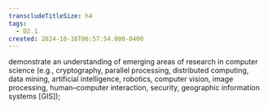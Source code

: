 ```yaml
---
transcludeTitleSize: h4
tags:
  - D2.1
created: 2024-10-16T06:57:54.000-0400
---
```

demonstrate an understanding of emerging areas of research in computer science (e.g., cryptography, parallel processing, distributed computing, data mining, artificial intelligence, robotics, computer vision, image processing, human–computer interaction, security, geographic information systems \[GIS\]);